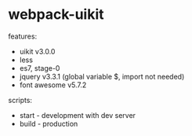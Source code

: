 # webpack-uikit

features:
- uikit v3.0.0
- less
- es7, stage-0
- jquery v3.3.1 (global variable $, import not needed)
- font awesome v5.7.2

scripts:
- start - development with dev server
- build - production
